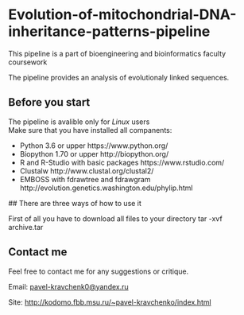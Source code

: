 # Evolution-of-mitochondrial-DNA-inheritance-patterns-pipeline
This pipeline is a part of bioengineering and bioinformatics faculty coursework

The pipeline provides an analysis of evolutionaly linked sequences. 

## Before you start
<p>The pipeline is avalible only for <i>Linux</i> users <br>
Make sure that you have installed all companents:
<ul>
<li>Python 3.6 or upper https://www.python.org/
<li>Biopython 1.70 or upper http://biopython.org/
<li>R and R-Studio with basic packages https://www.rstudio.com/
<li>Clustalw http://www.clustal.org/clustal2/
<li>EMBOSS with fdrawtree and fdrawgram http://evolution.genetics.washington.edu/phylip.html
</ul>
</p>
## There are three ways of how to use it
<p>First of all you have to download all files to your directory
  tar -xvf archive.tar
</p>

## Contact me

Feel free to contact me for any suggestions or critique.

Email: pavel-kravchenk0@yandex.ru 

Site: http://kodomo.fbb.msu.ru/~pavel-kravchenko/index.html 
